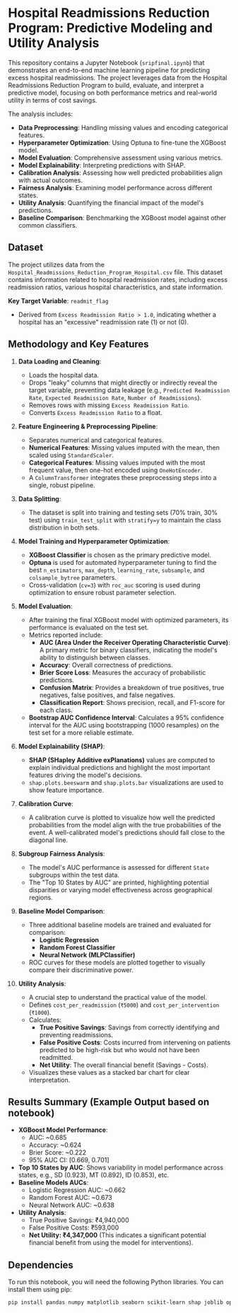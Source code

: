 # Hospital Readmissions Reduction Program: Predictive Modeling and Utility Analysis

This repository contains a Jupyter Notebook (`sripfinal.ipynb`) that demonstrates an end-to-end machine learning pipeline for predicting excess hospital readmissions. The project leverages data from the Hospital Readmissions Reduction Program to build, evaluate, and interpret a predictive model, focusing on both performance metrics and real-world utility in terms of cost savings.

The analysis includes:
* **Data Preprocessing**: Handling missing values and encoding categorical features.
* **Hyperparameter Optimization**: Using Optuna to fine-tune the XGBoost model.
* **Model Evaluation**: Comprehensive assessment using various metrics.
* **Model Explainability**: Interpreting predictions with SHAP.
* **Calibration Analysis**: Assessing how well predicted probabilities align with actual outcomes.
* **Fairness Analysis**: Examining model performance across different states.
* **Utility Analysis**: Quantifying the financial impact of the model's predictions.
* **Baseline Comparison**: Benchmarking the XGBoost model against other common classifiers.

## Dataset

The project utilizes data from the `Hospital_Readmissions_Reduction_Program_Hospital.csv` file. This dataset contains information related to hospital readmission rates, including excess readmission ratios, various hospital characteristics, and state information.

**Key Target Variable**: `readmit_flag`
* Derived from `Excess Readmission Ratio > 1.0`, indicating whether a hospital has an "excessive" readmission rate (1) or not (0).

## Methodology and Key Features

1.  **Data Loading and Cleaning**:
    * Loads the hospital data.
    * Drops "leaky" columns that might directly or indirectly reveal the target variable, preventing data leakage (e.g., `Predicted Readmission Rate`, `Expected Readmission Rate`, `Number of Readmissions`).
    * Removes rows with missing `Excess Readmission Ratio`.
    * Converts `Excess Readmission Ratio` to a float.

2.  **Feature Engineering & Preprocessing Pipeline**:
    * Separates numerical and categorical features.
    * **Numerical Features**: Missing values imputed with the mean, then scaled using `StandardScaler`.
    * **Categorical Features**: Missing values imputed with the most frequent value, then one-hot encoded using `OneHotEncoder`.
    * A `ColumnTransformer` integrates these preprocessing steps into a single, robust pipeline.

3.  **Data Splitting**:
    * The dataset is split into training and testing sets (70% train, 30% test) using `train_test_split` with `stratify=y` to maintain the class distribution in both sets.

4.  **Model Training and Hyperparameter Optimization**:
    * **XGBoost Classifier** is chosen as the primary predictive model.
    * **Optuna** is used for automated hyperparameter tuning to find the best `n_estimators`, `max_depth`, `learning_rate`, `subsample`, and `colsample_bytree` parameters.
    * Cross-validation (`cv=3`) with `roc_auc` scoring is used during optimization to ensure robust parameter selection.

5.  **Model Evaluation**:
    * After training the final XGBoost model with optimized parameters, its performance is evaluated on the test set.
    * Metrics reported include:
        * **AUC (Area Under the Receiver Operating Characteristic Curve)**: A primary metric for binary classifiers, indicating the model's ability to distinguish between classes.
        * **Accuracy**: Overall correctness of predictions.
        * **Brier Score Loss**: Measures the accuracy of probabilistic predictions.
        * **Confusion Matrix**: Provides a breakdown of true positives, true negatives, false positives, and false negatives.
        * **Classification Report**: Shows precision, recall, and F1-score for each class.
    * **Bootstrap AUC Confidence Interval**: Calculates a 95% confidence interval for the AUC using bootstrapping (1000 resamples) on the test set for a more reliable estimate.

6.  **Model Explainability (SHAP)**:
    * **SHAP (SHapley Additive exPlanations)** values are computed to explain individual predictions and highlight the most important features driving the model's decisions.
    * `shap.plots.beeswarm` and `shap.plots.bar` visualizations are used to show feature importance.

7.  **Calibration Curve**:
    * A calibration curve is plotted to visualize how well the predicted probabilities from the model align with the true probabilities of the event. A well-calibrated model's predictions should fall close to the diagonal line.

8.  **Subgroup Fairness Analysis**:
    * The model's AUC performance is assessed for different `State` subgroups within the test data.
    * The "Top 10 States by AUC" are printed, highlighting potential disparities or varying model effectiveness across geographical regions.

9.  **Baseline Model Comparison**:
    * Three additional baseline models are trained and evaluated for comparison:
        * **Logistic Regression**
        * **Random Forest Classifier**
        * **Neural Network (MLPClassifier)**
    * ROC curves for these models are plotted together to visually compare their discriminative power.

10. **Utility Analysis**:
    * A crucial step to understand the practical value of the model.
    * Defines `cost_per_readmission` (`₹5000`) and `cost_per_intervention` (`₹1000`).
    * Calculates:
        * **True Positive Savings**: Savings from correctly identifying and preventing readmissions.
        * **False Positive Costs**: Costs incurred from intervening on patients predicted to be high-risk but who would not have been readmitted.
        * **Net Utility**: The overall financial benefit (Savings - Costs).
    * Visualizes these values as a stacked bar chart for clear interpretation.

## Results Summary (Example Output based on notebook)

* **XGBoost Model Performance**:
    * AUC: ~0.685
    * Accuracy: ~0.624
    * Brier Score: ~0.222
    * 95% AUC CI: [0.669, 0.701]
* **Top 10 States by AUC**: Shows variability in model performance across states, e.g., SD (0.923), MT (0.892), ID (0.853), etc.
* **Baseline Models AUCs**:
    * Logistic Regression AUC: ~0.662
    * Random Forest AUC: ~0.673
    * Neural Network AUC: ~0.638
* **Utility Analysis**:
    * True Positive Savings: ₹4,940,000
    * False Positive Costs: ₹593,000
    * **Net Utility: ₹4,347,000** (This indicates a significant potential financial benefit from using the model for interventions).

## Dependencies

To run this notebook, you will need the following Python libraries. You can install them using pip:

```bash
pip install pandas numpy matplotlib seaborn scikit-learn shap joblib optuna xgboost
